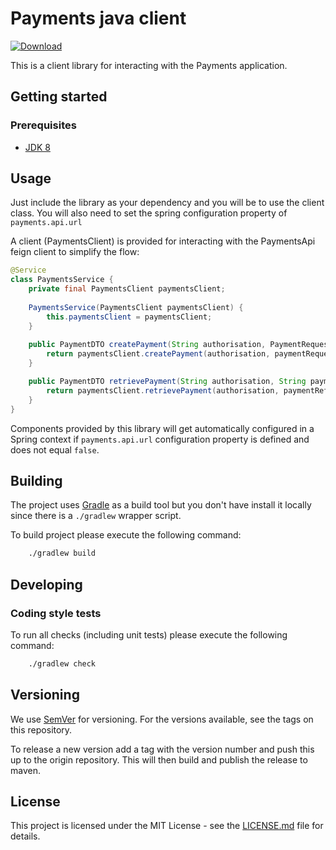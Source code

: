 # Payments java client

[ ![Download](https://api.bintray.com/packages/hmcts/hmcts-maven/payments-client/images/download.svg) ](https://bintray.com/hmcts/hmcts-maven/payments-client/_latestVersion)

This is a client library for interacting with the Payments application.

## Getting started

### Prerequisites

- [JDK 8](https://www.oracle.com/java)

## Usage

Just include the library as your dependency and you will be to use the client class.
You will also need to set the spring configuration property of `payments.api.url` 

A client (PaymentsClient) is provided for interacting with the PaymentsApi feign client to simplify the flow:
```java
@Service
class PaymentsService {
    private final PaymentsClient paymentsClient;
    
    PaymentsService(PaymentsClient paymentsClient) {
        this.paymentsClient = paymentsClient;
    }
    
    public PaymentDTO createPayment(String authorisation, PaymentRequest paymentRequest, String redirect) {
        return paymentsClient.createPayment(authorisation, paymentRequest, redirect);
    }

    public PaymentDTO retrievePayment(String authorisation, String paymentReference) {
        return paymentsClient.retrievePayment(authorisation, paymentReference);
    }
}

```

Components provided by this library will get automatically configured in a Spring context if `payments.api.url` configuration property is defined and does not equal `false`. 

## Building

The project uses [Gradle](https://gradle.org) as a build tool but you don't have install it locally since there is a
`./gradlew` wrapper script.  

To build project please execute the following command:

```bash
    ./gradlew build
```

## Developing

### Coding style tests

To run all checks (including unit tests) please execute the following command:

```bash
    ./gradlew check
```

## Versioning

We use [SemVer](http://semver.org/) for versioning.
For the versions available, see the tags on this repository.

To release a new version add a tag with the version number and push this up to the origin repository. This will then 
build and publish the release to maven.

## License

This project is licensed under the MIT License - see the [LICENSE.md](LICENSE.md) file for details.
